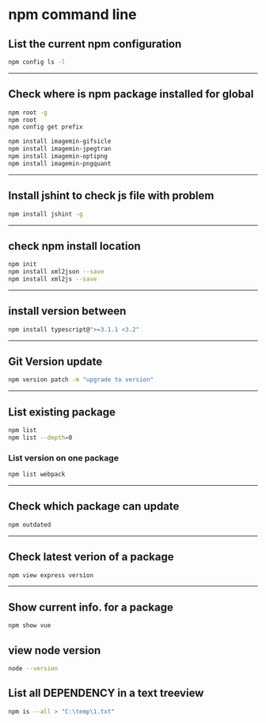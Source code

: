 # npm command line

## List the current npm configuration
```sh
npm config ls -l
```

---
## Check where is npm package installed for global
```sh
npm root -g
npm root
npm config get prefix
```

```sh
npm install imagemin-gifsicle
npm install imagemin-jpegtran
npm install imagemin-optipng
npm install imagemin-pngquant
```

---
## Install jshint to check js file with problem
```sh
npm install jshint -g
```

---
## check npm install location
```sh
npm init
npm install xml2json --save
npm install xml2js --save
```

---
## install version between

```sh
npm install typescript@">=3.1.1 <3.2"
```

---
## Git Version update
```sh
npm version patch -m "upgrade to version"
```

---
## List existing package
```sh
npm list
npm list --depth=0
```
### List version on one package
```sh
npm list webpack
```

---
## Check which package can update
```sh
npm outdated
```

---
## Check latest verion of a package
```sh
npm view express version
```

---
## Show current info. for a package
```sh
npm show vue
```

## view node version
```sh
node --version
```

## List all DEPENDENCY in a text treeview
```sh
npm is --all > "C:\temp\1.txt"
```
